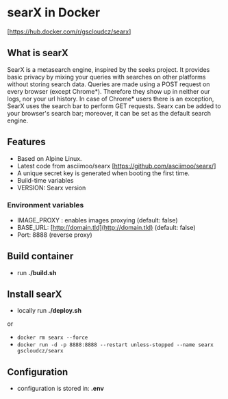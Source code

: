 # searX in Docker

[https://hub.docker.com/r/gscloudcz/searx]

## What is searX

SearX is a metasearch engine, inspired by the seeks project. It provides basic privacy by mixing your queries with searches on other platforms without storing search data. Queries are made using a POST request on every browser (except Chrome*). Therefore they show up in neither our logs, nor your url history. In case of Chrome* users there is an exception, SearX uses the search bar to perform GET requests. Searx can be added to your browser's search bar; moreover, it can be set as the default search engine.

## Features

* Based on Alpine Linux.
* Latest code from asciimoo/searx [https://github.com/asciimoo/searx/]
* A unique secret key is generated when booting the first time.
* Build-time variables
* VERSION: Searx version

### Environment variables

* IMAGE_PROXY : enables images proxying (default: false)
* BASE_URL: [http://domain.tld](http://domain.tld) (default: false)
* Port: 8888 (reverse proxy)

## Build container

* run **./build.sh**

## Install searX

* locally run **./deploy.sh**

or

* `docker rm searx --force`
* `docker run -d -p 8888:8888 --restart unless-stopped --name searx gscloudcz/searx`

## Configuration

* configuration is stored in: **.env**
